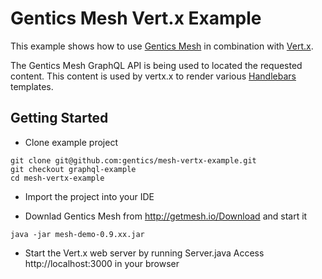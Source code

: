# Gentics Mesh Vert.x Example

This example shows how to use [Gentics Mesh](http://getmesh.io) in combination with [Vert.x](http://vertx.io/). 

The Gentics Mesh GraphQL API is being used to located the requested content. This content is used by vertx.x to render various [Handlebars](https://github.com/jknack/handlebars.java) templates.

## Getting Started

* Clone example project
```
git clone git@github.com:gentics/mesh-vertx-example.git
git checkout graphql-example
cd mesh-vertx-example
```

* Import the project into your IDE 

* Downlad Gentics Mesh from http://getmesh.io/Download and start it

```java -jar mesh-demo-0.9.xx.jar```

* Start the Vert.x web server by running Server.java
Access http://localhost:3000 in your browser

